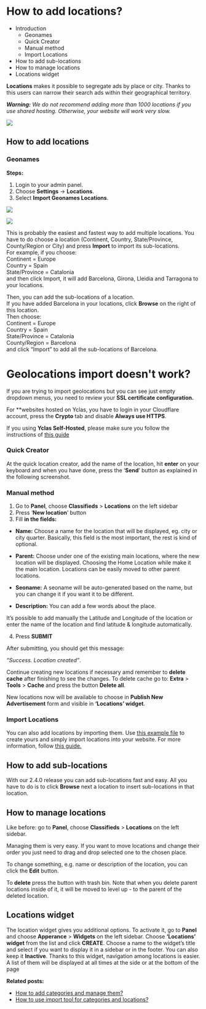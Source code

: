# How to add locations?

-   Introduction
    -   Geonames
    -   Quick Creator
    -   Manual method
    -   Import Locations
-   How to add sub-locations
-   How to manage locations
-   Locations widget
 
**Locations**  makes it possible to segregate ads by place or city. Thanks to this users can narrow their search ads within their geographical territory.

***Warning:**  We do not recommend adding more than 1000 locations if you use shared hosting. Otherwise, your website will work very slow.*

![](https://raw.githubusercontent.com/yclas/guides/master/images/locations.jpg)

## How to add locations

### Geonames

**Steps:**

1.  Login to your admin panel.
2.  Choose  **Settings**  ->  **Locations**.
3.  Select  **Import Geonames Locations**.

![](https://raw.githubusercontent.com/yclas/guides/master/images/Import%20location.jpg)

![](https://github.com/yclas/guides/blob/master/images/import%20location%20small.jpg)

This is probably the easiest and fastest way to add multiple locations.  You have to do choose a location (Continent, Country, State/Province, County/Region or City) and press  **Import**  to import its sub-locations.  
For example, if you choose:  
Continent = Europe  
Country = Spain  
State/Province = Catalonia  
and then click Import, it will add Barcelona, Girona, Lleidia and Tarragona to your locations.

Then, you can add the sub-locations of a location.  
If you have added Barcelona in your locations, click  **Browse**  on the right of this location.  
Then choose:  
Continent = Europe  
Country = Spain  
State/Province = Catalonia  
County/Region = Barcelona  
and click “Import” to add all the sub-locations of Barcelona.

# **Geolocations import doesn't work?** 

If you are trying to import geolocations but you can see just empty dropdown menus, you need to review your **SSL certificate configuration.**

For  **websites hosted on Yclas, you have to login in your Cloudflare account, press the  **Crypto**  tab and disable  **Always use HTTPS**.

If you using  **Yclas Self-Hosted**, please make sure you follow the instructions of [this guide](Technical-http-to-https.md) 

### Quick Creator

At the quick location creator, add the name of the location, hit  **enter**  on your keyboard and when you have done, press the ‘**Send**’ button as explained in the following screenshot.



### Manual method

1. Go to  **Panel**, choose  **Classifieds**  >  **Locations**  on the left sidebar  
2. Press ‘**New location**’ button  
3. Fill  **in the fields:**

-   **Name:**  Choose a name for the location that will be displayed, eg. city or city quarter. Basically, this field is the most important, the rest is kind of optional.  
    
-   **Parent:**  Choose under one of the existing main locations, where the new location will be displayed. Choosing the Home Location while make it the main location. Locations can be easily moved to other parent locations.  
    
-   **Seoname:**  A seoname will be auto-generated based on the name, but you can change it if you want it to be different.
-   **Description:**  You can add a few words about the place.

It’s possible to add manually the Latitude and Longitude of the location or enter the name of the location and find latitude & longitude automatically.

4. Press  **SUBMIT**

After submitting, you should get this message:

_“Success. Location created”_.

Continue creating new locations if necessary amd remember to  **delete cache**  after finishing to see the changes. To delete cache go to:  **Extra**  >  **Tools**  >  **Cache**  and press the button  **Delete all**.

New locations now will be available to choose in  **Publish New Advertisement**  form and visible in  **‘Locations’ widget**.

### Import Locations

You can also add locations by importing them. Use  [this example file](https://docs.google.com/uc?id=0B60e9iwQucDwa2VjRXAtV0FXVlk&export=download)  to create yours and simply import locations into your website. For more information, follow  [this guide.](Classifieds-how-to-import-tool-for-categories-and-location.md)

## How to add sub-locations

With our 2.4.0 release you can add sub-locations fast and easy. All you have to do is to click  **Browse**  next a location to insert sub-locations in that location.

## How to manage locations

Like before: go to  **Panel**, choose  **Classifieds**  >  **Locations**  on the left sidebar.

Managing them is very easy. If you want to move locations and change their order you just need to drag and drop selected one to the chosen place.

To change something, e.g. name or description of the location, you can click the  **Edit**  button.

To  **delete**  press the button with trash bin. Note that when you delete parent locations inside of it, it will be moved to level up - to the parent of the deleted location.

## Locations widget

The location widget gives you additional options. To activate it, go to  **Panel**  and choose  **Apperance**  >  **Widgets**  on the left sidebar. Choose  **‘Locations’ widget**  from the list and click  **CREATE**. Choose a name to the widget’s title and select if you want to display it in a sidebar or in the footer. You can also keep it  **Inactive**. Thanks to this widget, navigation among locations is easier. A list of them will be displayed at all times at the side or at the bottom of the page

  
**Related posts:**

-   [How to add categories and manage them?](Classifieds-how-to-add-new-categories-and-manage-them.md)
-   [How to use import tool for categories and locations?](Classifieds-how-to-import-tool-for-categories-and-location.md)

